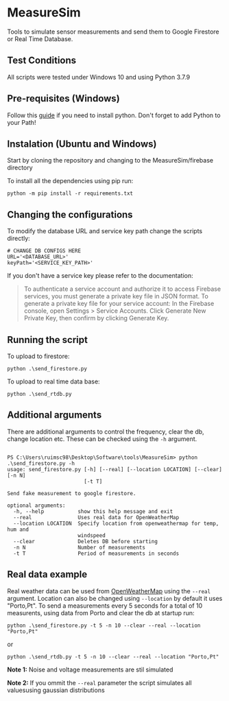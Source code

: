 # MeasureSim

Tools to simulate sensor measurements and send them to Google Firestore or Real Time Database.

## Test Conditions

All scripts were tested under Windows 10 and using Python 3.7.9

## Pre-requisites (Windows)

Follow this [guide](https://phoenixnap.com/kb/how-to-install-python-3-windows) if you need to install python. Don't forget to add Python to your Path!

## Instalation (Ubuntu and Windows)

Start by cloning the repository and changing to the MeasureSim/firebase directory

To install all the dependencies using pip run:

```
python -m pip install -r requirements.txt
```

## Changing the configurations 

To modify the database URL and service key path change the scripts directly:
```
# CHANGE DB CONFIGS HERE
URL='<DATABASE_URL>'
keyPath='<SERVICE_KEY_PATH>'
```
If you don't have a service key please refer to the documentation:
> To authenticate a service account and authorize it to access Firebase services, you must generate a private key file in JSON format. To generate a private key file for your service account: In the Firebase console, open Settings > Service Accounts. Click Generate New Private Key, then confirm by clicking Generate Key.

## Running the script

To upload to firestore:
```
python .\send_firestore.py 
```
To upload to real time data base:
```
python .\send_rtdb.py 
```

## Additional arguments

There are additional arguments to control the frequency, clear the db, change location etc.
These can be checked using the `-h` argument.

```

PS C:\Users\ruimsc98\Desktop\Software\tools\MeasureSim> python .\send_firestore.py -h  
usage: send_firestore.py [-h] [--real] [--location LOCATION] [--clear] [-n N]
                         [-t T]

Send fake measurement to google firestore.

optional arguments:
  -h, --help           show this help message and exit
  --real               Uses real data for OpenWeatherMap
  --location LOCATION  Specify location from openweathermap for temp, hum and
                       windspeed
  --clear              Deletes DB before starting
  -n N                 Number of measurements
  -t T                 Period of measurements in seconds

```

## Real data example

Real weather data can be used from [OpenWeatherMap](https://openweathermap.org/city/2735943) using the `--real` argument. Location can also be changed using `--location` by default it uses "Porto,Pt".
To send a measurements every 5 seconds for a total of 10 measurents, using data from Porto and clear the db at startup run:

```
python .\send_firestore.py -t 5 -n 10 --clear --real --location "Porto,Pt" 
```

or

```
python .\send_rtdb.py -t 5 -n 10 --clear --real --location "Porto,Pt" 
```

**Note 1:** Noise and voltage measurements are stil simulated

**Note 2:** If you ommit the `--real` parameter the script simulates all valuesusing gaussian distributions

